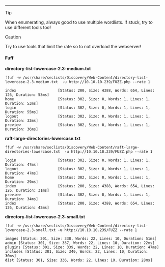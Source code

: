***
> [!TIP]  
> When enumerating, always good to use multiple wordlists. If stuck, try to use different tools too!

>[!CAUTION]  
> Try to use tools that limit the rate so to not overload the webserver!

#### Fuff
**directory-list-lowercase-2.3-medium.txt**
```
ffuf -w /usr/share/seclists/Discovery/Web-Content/directory-list-lowercase-2.3-medium.txt  -u http://10.10.10.239/FUZZ.php --rate 1
```

```
index                   [Status: 200, Size: 4388, Words: 654, Lines: 126, Duration: 53ms]
home                    [Status: 302, Size: 0, Words: 1, Lines: 1, Duration: 53ms]
login                   [Status: 302, Size: 0, Words: 1, Lines: 1, Duration: 55ms]
logout                  [Status: 302, Size: 0, Words: 1, Lines: 1, Duration: 32ms]
preview                 [Status: 302, Size: 0, Words: 1, Lines: 1, Duration: 36ms]

```

**raft-large-directories-lowercase.txt**
```
ffuf -w /usr/share/seclists/Discovery/Web-Content/raft-large-directories-lowercase.txt  -u http://10.10.10.239/FUZZ.php --rate 1
```

```
login                   [Status: 302, Size: 0, Words: 1, Lines: 1, Duration: 47ms]
logout                  [Status: 302, Size: 0, Words: 1, Lines: 1, Duration: 47ms]
home                    [Status: 302, Size: 0, Words: 1, Lines: 1, Duration: 29ms]
index                   [Status: 200, Size: 4388, Words: 654, Lines: 126, Duration: 31ms]
preview                 [Status: 302, Size: 0, Words: 1, Lines: 1, Duration: 34ms]
index                   [Status: 200, Size: 4388, Words: 654, Lines: 126, Duration: 42ms]
```

**directory-list-lowercase-2.3-small.txt**
```
ffuf -w /usr/share/seclists/Discovery/Web-Content/directory-list-lowercase-2.3-small.txt -u http://10.10.10.239/FUZZ --rate 1
```

```
images [Status: 301, Size: 338, Words: 22, Lines: 10, Duration: 51ms]
admin [Status: 301, Size: 337, Words: 22, Lines: 10, Duration: 22ms]
plugins [Status: 301, Size: 339, Words: 22, Lines: 10, Duration: 47ms]
includes [Status: 301, Size: 340, Words: 22, Lines: 10, Duration: 30ms]
dist [Status: 301, Size: 336, Words: 22, Lines: 10, Duration: 28ms]
```
